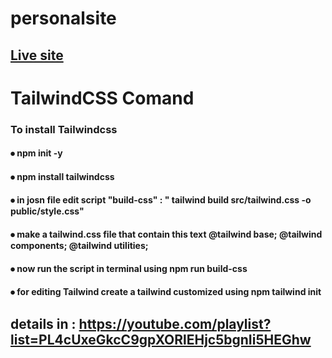 # personalsite
## <a href="https://rifatsaown.github.io/personalsite/"> Live site </a> 


# TailwindCSS Comand
### To install Tailwindcss
#### ⦁	npm init -y 
#### ⦁	npm install tailwindcss 
#### ⦁	in josn file edit script "build-css" : " tailwind build src/tailwind.css -o public/style.css"
#### ⦁	make a tailwind.css file that contain this text @tailwind base; @tailwind components; @tailwind utilities;
#### ⦁	now run the script in terminal using npm run build-css
#### ⦁	for editing Tailwind create a tailwind customized using npm tailwind init

## details in : https://youtube.com/playlist?list=PL4cUxeGkcC9gpXORlEHjc5bgnIi5HEGhw

